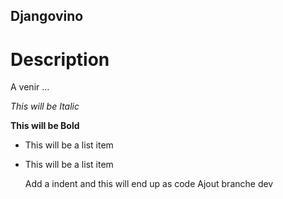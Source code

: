 Djangovino
--------------

Description
==========

A venir ...

*This will be Italic*

**This will be Bold**

- This will be a list item
- This will be a list item

    Add a indent and this will end up as code
Ajout branche dev
